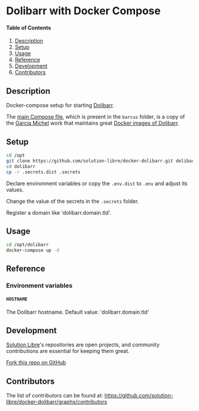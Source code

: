 # Dolibarr with Docker Compose

#### Table of Contents

1. [Description](#description)
2. [Setup](#setup)
3. [Usage](#usage)
4. [Reference](#reference)
5. [Development](#development)
6. [Contributors](#contributors)

## Description

Docker-compose setup for starting [Dolibarr](https://www.dolibarr.org/).

The [main Compose file](https://github.com/solution-libre/docker-dolibarr/blob/main/tuxgasy/docker-compose.yml),
which is present in the `barcus` folder, is a copy of the [Garcia Michel](https://github.com/tuxgasy/docker-dolibarr)
work that maintains great [Docker images of Dolibarr](https://github.com/tuxgasy/docker-dolibarr).

## Setup

```sh
cd /opt
git clone https://github.com/solution-libre/docker-dolibarr.git dolibarr
cd dolibarr
cp -r .secrets.dist .secrets
```

Declare environment variables or copy the `.env.dist` to `.env` and adjust its values.

Change the value of the secrets in the `.secrets` folder.

Register a domain like 'dolibarr.domain.tld'.

## Usage

```sh
cd /opt/dolibarr
docker-compose up -d
```

## Reference

### Environment variables

#### `HOSTNAME`

The Dolibarr hostname. Default value: 'dolibarr.domain.tld'

## Development

[Solution Libre](https://www.solution-libre.fr)'s repositories are open projects, and community contributions are essential for keeping them great.

[Fork this repo on GitHub](https://github.com/solution-libre/docker-dolibarr/fork)

## Contributors

The list of contributors can be found at: <https://github.com/solution-libre/docker-dolibarr/graphs/contributors>
